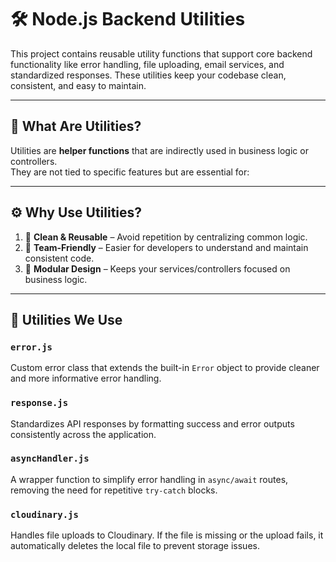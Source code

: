 # 🛠️ Node.js Backend Utilities

This project contains reusable utility functions that support core backend functionality like error handling, file uploading, email services, and standardized responses. These utilities keep your codebase clean, consistent, and easy to maintain.

---

## 📌 What Are Utilities?

Utilities are **helper functions** that are indirectly used in business logic or controllers.  
They are not tied to specific features but are essential for:

---

## ⚙️ Why Use Utilities?

1. 🔁 **Clean & Reusable** – Avoid repetition by centralizing common logic.
2. 🤝 **Team-Friendly** – Easier for developers to understand and maintain consistent code.
3. 🚀 **Modular Design** – Keeps your services/controllers focused on business logic.

---

## 🧰 Utilities We Use

### `error.js`

Custom error class that extends the built-in `Error` object to provide cleaner and more informative error handling.

### `response.js`

Standardizes API responses by formatting success and error outputs consistently across the application.

### `asyncHandler.js`

A wrapper function to simplify error handling in `async/await` routes, removing the need for repetitive `try-catch` blocks.

### `cloudinary.js`

Handles file uploads to Cloudinary. If the file is missing or the upload fails, it automatically deletes the local file to prevent storage issues.





